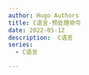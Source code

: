 ```yaml
---
author: Hugo Authors
title: C语言-预处理命令
date: 2022-05-12
description:  C语言
series:
  - C语言

---
```

```

```
<!--more-->
